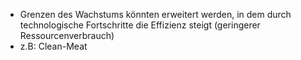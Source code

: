 - Grenzen des Wachstums könnten erweitert werden, in dem durch technologische Fortschritte die Effizienz steigt (geringerer Ressourcenverbrauch)
- z.B: Clean-Meat